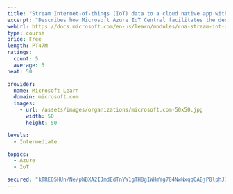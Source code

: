 ```yaml
---
title: "Stream Internet-of-things (IoT) data to a cloud native app with IoT Central"
excerpt: "Describes how Microsoft Azure IoT Central facilitates the design, testing, and implementation of distributed applications that process IoT telemetry data generated by smart devices. When designing cloud-native applications, you can leverage Azure IoT Central to deliver a comprehensive set of features that help with design, testing, and implementation of distributed applications that rely on IoT telemetry."
webUrl: https://docs.microsoft.com/en-us/learn/modules/cna-stream-iot-data/
type: course
price: Free
length: PT47M
ratings:
  count: 5
  average: 5
heat: 50

provider:
  name: Microsoft Learn
  domain: microsoft.com
  images:
    - url: /assets/images/organizations/microsoft.com-50x50.jpg
      width: 50
      height: 50

levels:
  - Intermediate

topics:
  - Azure
  - IoT

secured: "kTRE0SHUn/Ne/pWBXA2IJmdEdTnYW1gTH8gIWHmYg784NwNxqqOABjP8lphJ7TyygyfZA2qWI2B3KS8fhNMDSDXbI5/B8hB3yRLT9jKf8DKOuCKLCnvtOk1MZCI1HCgYUFmYjKiA/QwwnJLiL86p+jE8BojBY4wYls/IBhCGP0wEOV5pa4xBBC5WUEEjy08CvpUuBdCTqBvOSIUg53jEn8qVi2Ebzh9MbpHtpHRZikrbOcQxzppDP8M92ZQUQez6HYsuaiyJbJZFAgZjtpw+KeL0xAkUcP2YfiKW43mko3eQv8sS/XF96INvn0HjgWX4EUhyNGQ3iqbvS87fSlI7bN92NXZv4JJ/5vSnyurzVV3F/RA1D2VG6iHb0M6sm3iOF1GYHB41ZLT8BLQ5ElbVQOs584wK75Pn38UIesrJ0mc=;b995gNEmJ928IYhPRCk8nQ=="
---
```


